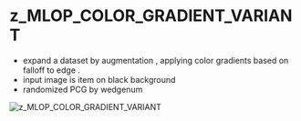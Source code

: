 # z_MLOP_COLOR_GRADIENT_VARIANT
- expand a dataset by augmentation , applying color gradients based on falloff to edge .
- input image is item on black background 
- randomized PCG by wedgenum 

![z_MLOP_COLOR_GRADIENT_VARIANT](https://raw.githubusercontent.com/CorvaeOboro/zenv/master/hip/z_MLOP_COLOR_GRADIENT_VARIANT/z_MLOP_COLOR_GRADIENT_VARIANT.jpg?raw=true "z_MLOP_COLOR_GRADIENT_VARIANT")

